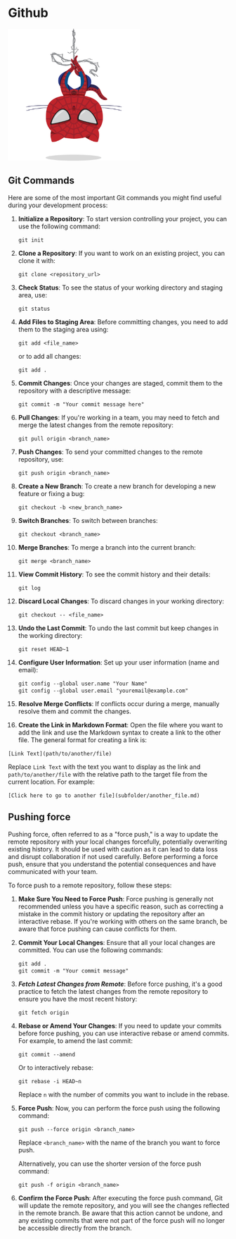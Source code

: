 # Github
<img src="../Gifs/spidertocat.png" alt="Banner Image"  height="300">

## Git Commands

Here are some of the most important Git commands you might find useful during your development process:

1. **Initialize a Repository**: To start version controlling your project, you can use the following command:

   ```
   git init
   ```

2. **Clone a Repository**: If you want to work on an existing project, you can clone it with:

   ```
   git clone <repository_url>
   ```

3. **Check Status**: To see the status of your working directory and staging area, use:

   ```
   git status
   ```

4. **Add Files to Staging Area**: Before committing changes, you need to add them to the staging area using:

   ```
   git add <file_name>
   ```

   or to add all changes:

   ```
   git add .
   ```

5. **Commit Changes**: Once your changes are staged, commit them to the repository with a descriptive message:

   ```
   git commit -m "Your commit message here"
   ```

6. **Pull Changes**: If you're working in a team, you may need to fetch and merge the latest changes from the remote repository:

   ```
   git pull origin <branch_name>
   ```

7. **Push Changes**: To send your committed changes to the remote repository, use:

   ```
   git push origin <branch_name>
   ```

8. **Create a New Branch**: To create a new branch for developing a new feature or fixing a bug:

   ```
   git checkout -b <new_branch_name>
   ```

9. **Switch Branches**: To switch between branches:

   ```
   git checkout <branch_name>
   ```

10. **Merge Branches**: To merge a branch into the current branch:

    ```
    git merge <branch_name>
    ```

11. **View Commit History**: To see the commit history and their details:

    ```
    git log
    ```

12. **Discard Local Changes**: To discard changes in your working directory:

    ```
    git checkout -- <file_name>
    ```

13. **Undo the Last Commit**: To undo the last commit but keep changes in the working directory:

    ```
    git reset HEAD~1
    ```

14. **Configure User Information**: Set up your user information (name and email):

    ```
    git config --global user.name "Your Name"
    git config --global user.email "youremail@example.com"
    ```

15. **Resolve Merge Conflicts**: If conflicts occur during a merge, manually resolve them and commit the changes.

16. **Create the Link in Markdown Format**: Open the file where you want to add the link and use the Markdown syntax to create a link to the other file. The general format for creating a link is:

   ```
   [Link Text](path/to/another/file)
   ```

   Replace `Link Text` with the text you want to display as the link and `path/to/another/file` with the relative path to the target file from the current location. For example:

   ```
   [Click here to go to another file](subfolder/another_file.md)
   ```

## Pushing force


Pushing force, often referred to as a "force push," is a way to update the remote repository with your local changes forcefully, potentially overwriting existing history. It should be used with caution as it can lead to data loss and disrupt collaboration if not used carefully. Before performing a force push, ensure that you understand the potential consequences and have communicated with your team.

To force push to a remote repository, follow these steps:

1. **Make Sure You Need to Force Push**: Force pushing is generally not recommended unless you have a specific reason, such as correcting a mistake in the commit history or updating the repository after an interactive rebase. If you're working with others on the same branch, be aware that force pushing can cause conflicts for them.

2. **Commit Your Local Changes**: Ensure that all your local changes are committed. You can use the following commands:

   ```
   git add .
   git commit -m "Your commit message"
   ```

3. ***Fetch Latest Changes from Remote***: Before force pushing, it's a good practice to fetch the latest changes from the remote repository to ensure you have the most recent history:

   ```
   git fetch origin
   ```

4. **Rebase or Amend Your Changes**: If you need to update your commits before force pushing, you can use interactive rebase or amend commits. For example, to amend the last commit:

   ```
   git commit --amend
   ```

   Or to interactively rebase:

   ```
   git rebase -i HEAD~n
   ```

   Replace `n` with the number of commits you want to include in the rebase.

5. **Force Push**: Now, you can perform the force push using the following command:

   ```
   git push --force origin <branch_name>
   ```

   Replace `<branch_name>` with the name of the branch you want to force push.

   Alternatively, you can use the shorter version of the force push command:

   ```
   git push -f origin <branch_name>
   ```

6. **Confirm the Force Push**: After executing the force push command, Git will update the remote repository, and you will see the changes reflected in the remote branch. Be aware that this action cannot be undone, and any existing commits that were not part of the force push will no longer be accessible directly from the branch.

